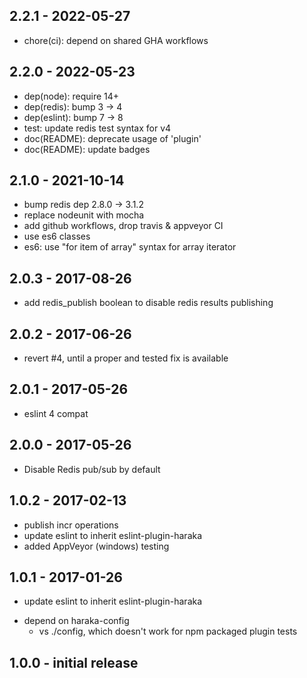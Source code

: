 
## 2.2.1 - 2022-05-27

- chore(ci): depend on shared GHA workflows


## 2.2.0 - 2022-05-23

- dep(node): require 14+
- dep(redis): bump 3 -> 4
- dep(eslint): bump 7 -> 8
- test: update redis test syntax for v4
- doc(README): deprecate usage of 'plugin'
- doc(README): update badges


## 2.1.0 - 2021-10-14

- bump redis dep 2.8.0 -> 3.1.2 
- replace nodeunit with mocha
- add github workflows, drop travis & appveyor CI
- use es6 classes
- es6: use "for item of array" syntax for array iterator


## 2.0.3 - 2017-08-26

- add redis_publish boolean to disable redis results publishing


## 2.0.2 - 2017-06-26

- revert #4, until a proper and tested fix is available


## 2.0.1 - 2017-05-26

- eslint 4 compat


## 2.0.0 - 2017-05-26

- Disable Redis pub/sub by default


## 1.0.2 - 2017-02-13

- publish incr operations
- update eslint to inherit eslint-plugin-haraka
- added AppVeyor (windows) testing


## 1.0.1  - 2017-01-26

- update eslint to inherit eslint-plugin-haraka
* depend on haraka-config
    * vs ./config, which doesn't work for npm packaged plugin tests


## 1.0.0  - initial release
